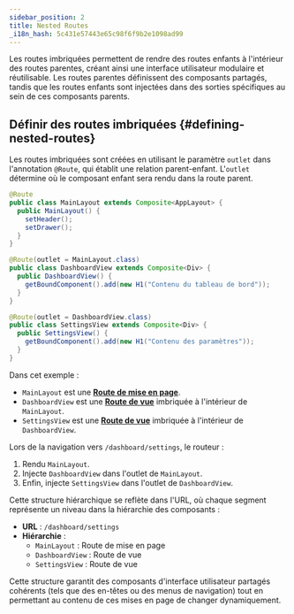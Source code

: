 ```yaml
---
sidebar_position: 2
title: Nested Routes
_i18n_hash: 5c431e57443e65c98f6f9b2e1098ad99
---
```

Les routes imbriquées permettent de rendre des routes enfants à l'intérieur des routes parentes, créant ainsi une interface utilisateur modulaire et réutilisable. Les routes parentes définissent des composants partagés, tandis que les routes enfants sont injectées dans des sorties spécifiques au sein de ces composants parents.

## Définir des routes imbriquées {#defining-nested-routes}

Les routes imbriquées sont créées en utilisant le paramètre `outlet` dans l'annotation `@Route`, qui établit une relation parent-enfant. L'`outlet` détermine où le composant enfant sera rendu dans la route parent.

```java
@Route
public class MainLayout extends Composite<AppLayout> {
  public MainLayout() {
    setHeader();
    setDrawer();
  }
}

@Route(outlet = MainLayout.class)
public class DashboardView extends Composite<Div> {
  public DashboardView() {
    getBoundComponent().add(new H1("Contenu du tableau de bord"));
  }
}

@Route(outlet = DashboardView.class)
public class SettingsView extends Composite<Div> {
  public SettingsView() {
    getBoundComponent().add(new H1("Contenu des paramètres"));
  }
}
```

Dans cet exemple :

- `MainLayout` est une **[Route de mise en page](./route-types#layout-routes)**.
- `DashboardView` est une **[Route de vue](./route-types#view-routes)** imbriquée à l'intérieur de `MainLayout`.
- `SettingsView` est une **[Route de vue](./route-types#view-routes)** imbriquée à l'intérieur de `DashboardView`.

Lors de la navigation vers `/dashboard/settings`, le routeur :
1. Rendu `MainLayout`.
2. Injecte `DashboardView` dans l'outlet de `MainLayout`.
3. Enfin, injecte `SettingsView` dans l'outlet de `DashboardView`.

Cette structure hiérarchique se reflète dans l'URL, où chaque segment représente un niveau dans la hiérarchie des composants :

- **URL** : `/dashboard/settings`
- **Hiérarchie** :
  - `MainLayout` : Route de mise en page
  - `DashboardView` : Route de vue
  - `SettingsView` : Route de vue

Cette structure garantit des composants d'interface utilisateur partagés cohérents (tels que des en-têtes ou des menus de navigation) tout en permettant au contenu de ces mises en page de changer dynamiquement.
